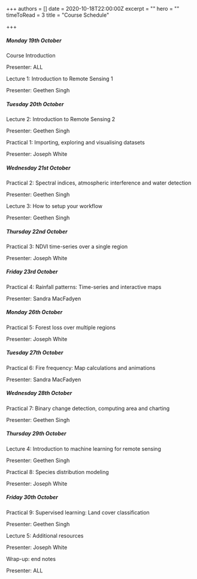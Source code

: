 +++
authors = []
date = 2020-10-18T22:00:00Z
excerpt = ""
hero = ""
timeToRead = 3
title = "Course Schedule"

+++
##### **Monday 19th October**

Course Introduction 

Presenter: ALL

Lecture 1: Introduction to Remote Sensing 1

Presenter: Geethen Singh

##### **Tuesday 20th October**

Lecture 2: Introduction to Remote Sensing 2

Presenter: Geethen Singh

Practical 1: Importing, exploring and visualising datasets

Presenter: Joseph White

##### **Wednesday 21st October**

Practical 2: Spectral indices, atmospheric interference and water detection

Presenter: Geethen Singh

Lecture 3: How to setup your workflow

Presenter: Geethen Singh 

##### **Thursday 22nd October**

Practical 3: NDVI time-series over a single region

Presenter: Joseph White

##### **Friday 23rd October**

Practical 4: Rainfall patterns: Time-series and interactive maps

Presenter: Sandra MacFadyen

##### **Monday 26th October**

Practical 5: Forest loss over multiple regions

Presenter: Joseph White

##### **Tuesday 27th October**

Practical 6: Fire frequency: Map calculations and animations

Presenter: Sandra MacFadyen

##### **Wednesday 28th October**

Practical 7: Binary change detection, computing area and charting

Presenter: Geethen Singh

##### **Thursday 29th October**

Lecture 4: Introduction to machine learning for remote sensing

Presenter: Geethen Singh

Practical 8: Species distribution modeling

Presenter: Joseph White

##### **Friday 30th October**

Practical 9: Supervised learning: Land cover classification

Presenter: Geethen Singh 

Lecture 5: Additional resources

Presenter: Joseph White

Wrap-up: end notes

Presenter: ALL